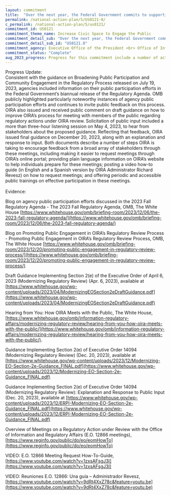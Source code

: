 ```yaml
---
layout: commitment
title:  "Over the next year, the Federal Government commits to supporting greater community engagement in the rulemaking process, including through its efforts to modernize the regulatory review process, through tools, guidance, and other resources."
permalink: /national-action-plan/5/US0121-0/
c_permalink: /national-action-plan/5/us0121/
commitment_id: US0121
commitment_theme_name: Increase Civic Space to Engage the Public
commitment_detail_sub: "Over the next year, the Federal Government commits to supporting greater community engagement in the rulemaking process, including through its efforts to modernize the regulatory review process, through tools, guidance, and other resources."
commitment_detail_sub_id: "US0121.0"
commitment_agency: Executive Office of the President <br> Office of Information and Regulatory Affairs
commitment_status: "Complete"
aug_2023_progress: Progress for this commitment include a number of activities outlined below:<br>(a) In February 2023, the Office of Information and Regulatory Affairs (OIRA) within the Office of Management and Budget shared a summary of learnings and potential recommendations on broadening public engagement in the Federal regulatory process (link below).<br><a href="https://www.whitehouse.gov/omb/information-regulatory-affairs/broadening-public-engagement-in-the-federal-regulatory-process/">https://www.whitehouse.gov/omb/information-regulatory-affairs/broadening-public-engagement-in-the-federal-regulatory-process/</a><br><br>OIRA invited feedback on the recommendations and held a listening session on March 7, 2023. The feedback from those engagements can be found at the link below.<br><a href="https://www.whitehouse.gov/wp-content/uploads/2023/04/Public-Submitted-Material-Posting-Versions.zip">https://www.whitehouse.gov/wp-content/uploads/2023/04/Public-Submitted-Material-Posting-Versions.zip</a><br><br>OIRA published guidance drawing from that past engagement on Broadening Public Participation and Community Engagement in the Regulatory Process on July 19, 2023. That guidance can be found here:<br><a href="https://www.whitehouse.gov/wp-content/uploads/2023/07/Broadening-Public-Participation-and-Community-Engagement-in-the-Regulatory-Process.pdf">https://www.whitehouse.gov/wp-content/uploads/2023/07/Broadening-Public-Participation-and-Community-Engagement-in-the-Regulatory-Process.pdf</a><br><br>(b) OMB is identifying promising practices across agency activities and lifting up efforts that can be replicated. This inventory is available for federal agency staff.<br><br>(c) OIRA is also developing guidance on how OIRA staff schedule and conduct meetings with the public while regulations are under OIRA review. OIRA released draft guidance related to this effort here:<br><a href="https://www.whitehouse.gov/wp-content/uploads/2023/04/ModernizingEOSection2eDraftGuidance.pdf">https://www.whitehouse.gov/wp-content/uploads/2023/04/ModernizingEOSection2eDraftGuidance.pdf</a><br><br>OIRA also invited public comments on the draft guidance, which can be viewed here:<br><a href="https://www.regulations.gov/docket/OMB-2022-0011/comments">https://www.regulations.gov/docket/OMB-2022-0011/comments</a><br><br>Last, OIRA held a public listening session to hear from members of the public on the proposed guidance for how OIRA staff schedule and conduct meetings with the public. Those videos are posted here:<br><a href="https://www.whitehouse.gov/omb/information-regulatory-affairs/modernizing-regulatory-review/hearing-from-you-how-oira-meets-with-the-public/">https://www.whitehouse.gov/omb/information-regulatory-affairs/modernizing-regulatory-review/hearing-from-you-how-oira-meets-with-the-public/</a><br><br>OIRA is currently finalizing this draft guidance.
---
```

Progress Update: <br>
Consistent with the guidance on Broadening Public Participation and Community Engagement in the Regulatory Process released on July 19, 2023, agencies included information on their public participation efforts in the Federal Government’s biannual release of the Regulatory Agenda. OMB publicly highlighted particularly noteworthy instances of agency public participation efforts and continues to invite public feedback on this process. OIRA also issued and received public comment on draft guidance on how to improve OIRA’s process for meeting with members of the public regarding regulatory actions under OIRA review.  Solicitation of public input included a more than three-hour listening session on May 4, 2023, to hear from stakeholders about the proposed guidance.  Reflecting that feedback, OIRA issued final guidance on December 20, 2023, along with an explanation and response to input. Both documents describe a number of steps OIRA is taking to encourage feedback from a broad array of stakeholders through these meetings, including making it easier to request meetings through OIRA’s online portal; providing plain language information on OIRA’s website to help individuals prepare for these meetings; posting a video how-to guide (in English and a Spanish version by OIRA Administrator Richard Revesz) on how to request meetings; and offering periodic and accessible public trainings on effective participation in these meetings.<br>
<br>
Evidence: <br>

Blog on agency public participation efforts discussed in the 2023 Fall Regulatory Agenda - The 2023 Fall Regulatory Agenda, OMB, The White House [https://www.whitehouse.gov/omb/briefing-room/2023/12/06/the-2023-fall-regulatory-agenda/](https://www.whitehouse.gov/omb/briefing-room/2023/12/06/the-2023-fall-regulatory-agenda/)

Blog on Promoting Public Engagement in OIRA’s Regulatory Review Process - Promoting Public Engagement in OIRA’s Regulatory Review Process, OMB, The White House [https://www.whitehouse.gov/omb/briefing-room/2023/12/20/promoting-public-engagement-in-regulatory-review-process/](https://www.whitehouse.gov/omb/briefing-room/2023/12/20/promoting-public-engagement-in-regulatory-review-process/)

Draft Guidance Implementing Section 2(e) of the Executive Order of April 6, 2023 (Modernizing Regulatory Review) (Apr. 6, 2023), available at [https://www.whitehouse.gov/wp-content/uploads/2023/04/ModernizingEOSection2eDraftGuidance.pdf](https://www.whitehouse.gov/wp-content/uploads/2023/04/ModernizingEOSection2eDraftGuidance.pdf) 

Hearing from You: How OIRA Meets with the Public, The White House, [https://www.whitehouse.gov/omb/information-regulatory-affairs/modernizing-regulatory-review/hearing-from-you-how-oira-meets-with-the-public/](https://www.whitehouse.gov/omb/information-regulatory-affairs/modernizing-regulatory-review/hearing-from-you-how-oira-meets-with-the-public/).

Guidance Implementing Section 2(e) of Executive Order 14094 (Modernizing Regulatory Review) (Dec. 20, 2023), available at  [https://www.whitehouse.gov/wp-content/uploads/2023/12/Modernizing-EO-Section-2e-Guidance_FINAL.pdf](https://www.whitehouse.gov/wp-content/uploads/2023/12/Modernizing-EO-Section-2e-Guidance_FINAL.pdf)

Guidance Implementing Section 2(e) of Executive Order 14094 (Modernizing Regulatory Review): Explanation and Response to Public Input (Dec. 20, 2023), available at [https://www.whitehouse.gov/wp-content/uploads/2023/12/ERPI-Modernizing-EO-Section-2e-Guidance_FINAL.pdf](https://www.whitehouse.gov/wp-content/uploads/2023/12/ERPI-Modernizing-EO-Section-2e-Guidance_FINAL.pdf)

Overview of Meetings on a Regulatory Action under Review with the Office of Information and Regulatory Affairs (E.O. 12866 meetings), [https://www.reginfo.gov/public/do/eo/eomHowTo](https://www.reginfo.gov/public/do/eo/eomHowTo)

VIDEO: E.O. 12866 Meeting Request How-To-Guide, [https://www.youtube.com/watch?v=1zxsAFsgJ3I](https://www.youtube.com/watch?v=1zxsAFsgJ3I)

VIDEO: Reuniones E.O. 12866: Una guía – Administrador Revesz, [https://www.youtube.com/watch?v=9dRt4XxZ78c&feature=youtu.be](https://www.youtube.com/watch?v=9dRt4XxZ78c&feature=youtu.be)
